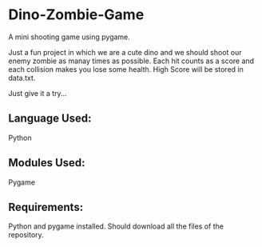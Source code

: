# Dino-Zombie-Game
A mini shooting game using pygame.

Just a fun project in which we are a cute dino and we should shoot our enemy zombie as manay times as possible.
Each hit counts as a score and each collision makes you lose some health.
High Score will be stored in data.txt.

Just give it a try...

<h2>Language Used:</h2>
Python

<h2>Modules Used:</h2>
Pygame

<h2>Requirements:</h2> 
Python and pygame installed.
Should download all the files of the repository.
